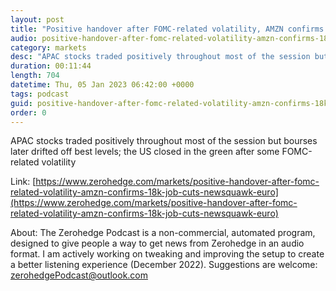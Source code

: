 ```yaml
---
layout: post
title: "Positive handover after FOMC-related volatility, AMZN confirms 18k job cuts - Newsquawk Euro Market Open"
audio: positive-handover-after-fomc-related-volatility-amzn-confirms-18k-job-cuts-newsquawk-euro-0
category: markets
desc: "APAC stocks traded positively throughout most of the session but bourses later drifted off best levels; the US closed in the green after some FOMC-related volatility"
duration: 00:11:44
length: 704
datetime: Thu, 05 Jan 2023 06:42:00 +0000
tags: podcast
guid: positive-handover-after-fomc-related-volatility-amzn-confirms-18k-job-cuts-newsquawk-euro-0
order: 0
---
```

APAC stocks traded positively throughout most of the session but bourses later drifted off best levels; the US closed in the green after some FOMC-related volatility

Link: [https://www.zerohedge.com/markets/positive-handover-after-fomc-related-volatility-amzn-confirms-18k-job-cuts-newsquawk-euro](https://www.zerohedge.com/markets/positive-handover-after-fomc-related-volatility-amzn-confirms-18k-job-cuts-newsquawk-euro)

About: The Zerohedge Podcast is a non-commercial, automated program, designed to give people a way to get news from Zerohedge in an audio format.  I am actively working on tweaking and improving the setup to create a better listening experience (December 2022).  Suggestions are welcome: [zerohedgePodcast@outlook.com](mailto:zerohedgePodcast@outlook.com)